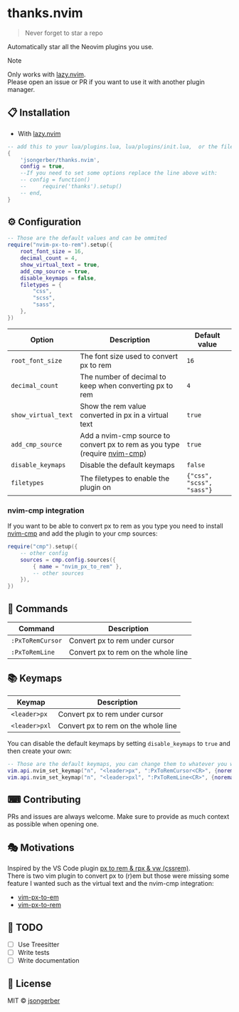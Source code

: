 # thanks.nvim

> Never forget to star a repo

Automatically star all the Neovim plugins you use.

> [!NOTE]  
> Only works with [lazy.nvim](https://github.com/folke/lazy.nvim).  
> Please open an issue or PR if you want to use it with another plugin manager.

## 📋 Installation

-   With [lazy.nvim](https://github.com/folke/lazy.nvim)

```lua
-- add this to your lua/plugins.lua, lua/plugins/init.lua,  or the file you keep your other plugins:
{
    'jsongerber/thanks.nvim',
    config = true,
    --If you need to set some options replace the line above with:
    -- config = function()
    --     require('thanks').setup()
    -- end,
}
```

## ⚙ Configuration

```lua
-- Those are the default values and can be ommited
require("nvim-px-to-rem").setup({
    root_font_size = 16,
    decimal_count = 4,
    show_virtual_text = true,
    add_cmp_source = true,
    disable_keymaps = false,
    filetypes = {
        "css",
        "scss",
        "sass",
    },
})
```

| Option              | Description                                                                                                      | Default value             |
| ------------------- | ---------------------------------------------------------------------------------------------------------------- | ------------------------- |
| `root_font_size`    | The font size used to convert px to rem                                                                          | `16`                      |
| `decimal_count`     | The number of decimal to keep when converting px to rem                                                          | `4`                       |
| `show_virtual_text` | Show the rem value converted in px in a virtual text                                                             | `true`                    |
| `add_cmp_source`    | Add a nvim-cmp source to convert px to rem as you type (require [nvim-cmp](https://github.com/hrsh7th/nvim-cmp)) | `true`                    |
| `disable_keymaps`   | Disable the default keymaps                                                                                      | `false`                   |
| `filetypes`         | The filetypes to enable the plugin on                                                                            | `{"css", "scss", "sass"}` |

### nvim-cmp integration

If you want to be able to convert px to rem as you type you need to install [nvim-cmp](https://github.com/hrsh7th/nvim-cmp) and add the plugin to your cmp sources:

```lua
require("cmp").setup({
    -- other config
    sources = cmp.config.sources({
        { name = "nvim_px_to_rem" },
        -- other sources
    }),
})
```

## 🧰 Commands

| Command          | Description                         |
| ---------------- | ----------------------------------- |
| `:PxToRemCursor` | Convert px to rem under cursor      |
| `:PxToRemLine`   | Convert px to rem on the whole line |

## 📚 Keymaps

| Keymap        | Description                         |
| ------------- | ----------------------------------- |
| `<leader>px`  | Convert px to rem under cursor      |
| `<leader>pxl` | Convert px to rem on the whole line |

You can disable the default keymaps by setting `disable_keymaps` to `true` and then create your own:

```lua
-- Those are the default keymaps, you can change them to whatever you want
vim.api.nvim_set_keymap("n", "<leader>px", ":PxToRemCursor<CR>", {noremap = true})
vim.api.nvim_set_keymap("n", "<leader>pxl", ":PxToRemLine<CR>", {noremap = true})
```

## ⌨ Contributing

PRs and issues are always welcome. Make sure to provide as much context as possible when opening one.

## 🎭 Motivations

Inspired by the VS Code plugin [px to rem & rpx & vw (cssrem)](https://marketplace.visualstudio.com/items?itemName=cipchk.cssrem).  
There is two vim plugin to convert px to \(r\)em but those were missing some feature I wanted such as the virtual text and the nvim-cmp integration:

-   [vim-px-to-em](https://github.com/chiedo/vim-px-to-em)
-   [vim-px-to-rem](https://github.com/Oldenborg/vim-px-to-rem)

## 📝 TODO

-   [ ] Use Treesitter
-   [ ] Write tests
-   [ ] Write documentation

## 📜 License

MIT © [jsongerber](https://github.com/jsongerber/nvim-px-to-rem/blob/master/LICENSE)
